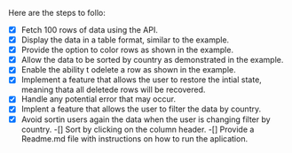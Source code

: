 



Here are the steps to follo:

-[X] Fetch 100 rows of data using the API.
-[X] Display the data in a table format, similar to the example.
-[X] Provide the option to color rows as shown in the example.
-[X] Allow the data to be sorted by country as demonstrated in the example.
-[X] Enable the ability t odelete a row as shown in the example.
-[X] Implement a feature that allows the user to restore the intial state, meaning thata all deletede rows will be recovered.
-[X] Handle any potential error that may occur.
-[X] Implent a feature that allows the user to filter the data by country.
-[X] Avoid sortin users again the data when the user is changing filter by country.
-[] Sort by clicking on the column header.
-[] Provide a Readme.md file with instructions on how to run the aplication.